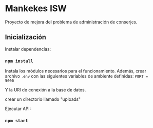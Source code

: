 # Mankekes ISW
Proyecto de mejora del problema de administración de conserjes.


## Inicialización

Instalar dependencias:

### `npm install`

Instala los módulos necesarios para el funcionamiento. Además,
crear archivo `.env` con las siguientes variables de ambiente definidas: 
`PORT = 5000`

Y la URI de conexión a la base de datos.

crear un directorio llamado "uploads"

Ejecutar API:

### `npm start`



